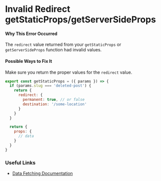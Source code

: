 # Invalid Redirect getStaticProps/getServerSideProps

#### Why This Error Occurred

The `redirect` value returned from your `getStaticProps` or `getServerSideProps` function had invalid values.

#### Possible Ways to Fix It

Make sure you return the proper values for the `redirect` value.

```js
export const getStaticProps = ({ params }) => {
  if (params.slug === 'deleted-post') {
    return {
      redirect: {
        permanent: true, // or false
        destination: '/some-location'
      }
    }
  }

  return {
    props: {
      // data
    }
  }
}
```

### Useful Links

- [Data Fetching Documentation](https://nextjs.org/docs/basic-features/data-fetching#getstaticprops-static-generation)
